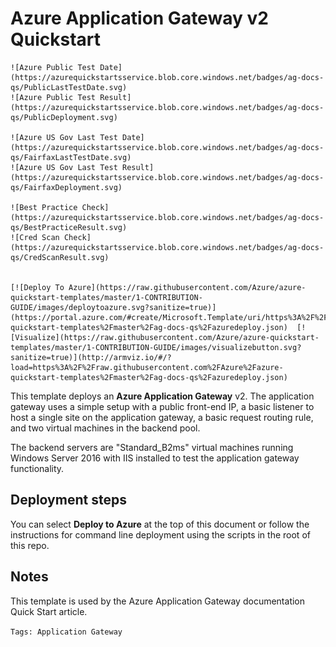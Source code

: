 # Azure Application Gateway v2 Quickstart

    ![Azure Public Test Date](https://azurequickstartsservice.blob.core.windows.net/badges/ag-docs-qs/PublicLastTestDate.svg)
    ![Azure Public Test Result](https://azurequickstartsservice.blob.core.windows.net/badges/ag-docs-qs/PublicDeployment.svg)

    ![Azure US Gov Last Test Date](https://azurequickstartsservice.blob.core.windows.net/badges/ag-docs-qs/FairfaxLastTestDate.svg)
    ![Azure US Gov Last Test Result](https://azurequickstartsservice.blob.core.windows.net/badges/ag-docs-qs/FairfaxDeployment.svg)
    
    ![Best Practice Check](https://azurequickstartsservice.blob.core.windows.net/badges/ag-docs-qs/BestPracticeResult.svg)
    ![Cred Scan Check](https://azurequickstartsservice.blob.core.windows.net/badges/ag-docs-qs/CredScanResult.svg)
    
    
    [![Deploy To Azure](https://raw.githubusercontent.com/Azure/azure-quickstart-templates/master/1-CONTRIBUTION-GUIDE/images/deploytoazure.svg?sanitize=true)](https://portal.azure.com/#create/Microsoft.Template/uri/https%3A%2F%2Fraw.githubusercontent.com%2FAzure%2Fazure-quickstart-templates%2Fmaster%2Fag-docs-qs%2Fazuredeploy.json)  [![Visualize](https://raw.githubusercontent.com/Azure/azure-quickstart-templates/master/1-CONTRIBUTION-GUIDE/images/visualizebutton.svg?sanitize=true)](http://armviz.io/#/?load=https%3A%2F%2Fraw.githubusercontent.com%2FAzure%2Fazure-quickstart-templates%2Fmaster%2Fag-docs-qs%2Fazuredeploy.json)
    
    
    
    
    

This template deploys an **Azure Application Gateway** v2. The application gateway uses a simple setup with a public front-end IP, a basic listener to host a single site on the application gateway, a basic request routing rule, and two virtual machines in the backend pool.

The backend servers are "Standard_B2ms" virtual machines running Windows Server 2016 with IIS installed to test the application gateway functionality.

## Deployment steps

You can select **Deploy to Azure** at the top of this document or follow the instructions for command line deployment using the scripts in the root of this repo.

## Notes

This template is used by the Azure Application Gateway documentation Quick Start article.

`Tags: Application Gateway`
